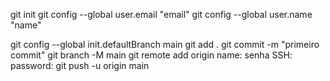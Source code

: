 git init
git config --global user.email "email"
git config --global user.name "name"

git config --global init.defaultBranch main
git add .
git commit -m "primeiro commit"
git branch -M main
git remote add origin
name:
senha SSH:
password:
git push -u origin main
